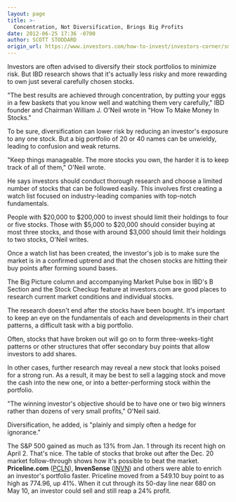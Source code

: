 ```yaml
---
layout: page
title: >-
  Concentration, Not Diversification, Brings Big Profits
date: 2012-06-25 17:36 -0700
author: SCOTT STODDARD
origin_url: https://www.investors.com/how-to-invest/investors-corner/small-portfolios-of-top-stocks-offer-best-returns
---
```





Investors are often advised to diversify their stock portfolios to minimize risk. But IBD research shows that it's actually less risky and more rewarding to own just several carefully chosen stocks.

  

"The best results are achieved through concentration, by putting your eggs in a few baskets that you know well and watching them very carefully," IBD founder and Chairman William J. O'Neil wrote in "How To Make Money In Stocks."

  

To be sure, diversification can lower risk by reducing an investor's exposure to any one stock. But a big portfolio of 20 or 40 names can be unwieldy, leading to confusion and weak returns.

  

"Keep things manageable. The more stocks you own, the harder it is to keep track of all of them," O'Neil wrote.

  

He says investors should conduct thorough research and choose a limited number of stocks that can be followed easily. This involves first creating a watch list focused on industry-leading companies with top-notch fundamentals.

  

People with \$20,000 to \$200,000 to invest should limit their holdings to four or five stocks. Those with \$5,000 to \$20,000 should consider buying at most three stocks, and those with around \$3,000 should limit their holdings to two stocks, O'Neil writes.

  

Once a watch list has been created, the investor's job is to make sure the market is in a confirmed uptrend and that the chosen stocks are hitting their buy points after forming sound bases.

  

The Big Picture column and accompanying Market Pulse box in IBD's B Section and the Stock Checkup feature at investors.com are good places to research current market conditions and individual stocks.

  

The research doesn't end after the stocks have been bought. It's important to keep an eye on the fundamentals of each and developments in their chart patterns, a difficult task with a big portfolio.

  

Often, stocks that have broken out will go on to form three-weeks-tight patterns or other structures that offer secondary buy points that allow investors to add shares.

  

In other cases, further research may reveal a new stock that looks poised for a strong run. As a result, it may be best to sell a lagging stock and move the cash into the new one, or into a better-performing stock within the portfolio.

  

"The winning investor's objective should be to have one or two big winners rather than dozens of very small profits," O'Neil said.

  

Diversification, he added, is "plainly and simply often a hedge for ignorance."

  

The S&P 500 gained as much as 13% from Jan. 1 through its recent high on April 2. That's nice. The table of stocks that broke out after the Dec. 20 market follow-through shows how it's possible to beat the market. **Priceline.com** ([PCLN](https://research.investors.com/quote.aspx?symbol=PCLN)), **InvenSense** ([INVN](https://research.investors.com/quote.aspx?symbol=INVN)) and others were able to enrich an investor's portfolio faster. Priceline moved from a 549.10 buy point to as high as 774.96, up 41%. When it cut through its 50-day line near 680 on May 10, an investor could sell and still reap a 24% profit.





